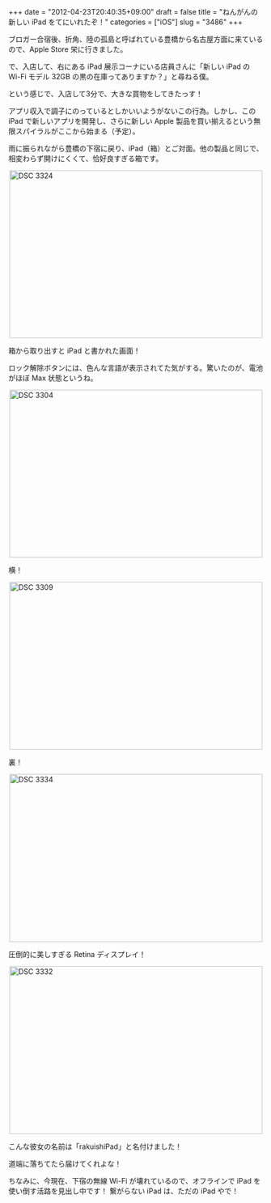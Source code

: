 +++
date = "2012-04-23T20:40:35+09:00"
draft = false
title = "ねんがんの 新しい iPad をてにいれたぞ！"
categories = ["iOS"]
slug = "3486"
+++

ブロガー合宿後、折角、陸の孤島と呼ばれている豊橋から名古屋方面に来ているので、Apple Store 栄に行きました。

で、入店して、右にある iPad 展示コーナにいる店員さんに「新しい iPad の Wi-Fi モデル 32GB の黒の在庫ってありますか？」と尋ねる僕。

という感じで、入店して3分で、大きな買物をしてきたっす！

アプリ収入で調子にのっているとしかいいようがないこの行為。しかし、この iPad で新しいアプリを開発し、さらに新しい Apple 製品を買い揃えるという無限スパイラルがここから始まる（予定）。

雨に振られながら豊橋の下宿に戻り、iPad（箱）とご対面。他の製品と同じで、相変わらず開けにくくて、恰好良すぎる箱です。

<img style="display:block; margin-left:auto; margin-right:auto;" src="/images/2012/04/DSC_3324.jpg" alt="DSC 3324" title="DSC_3324.JPG" border="0" width="500" height="332" />

箱から取り出すと iPad と書かれた画面！

ロック解除ボタンには、色んな言語が表示されてた気がする。驚いたのが、電池がほぼ Max 状態というね。

<img style="display:block; margin-left:auto; margin-right:auto;" src="/images/2012/04/DSC_3304.jpg" alt="DSC 3304" title="DSC_3304.JPG" border="0" width="500" height="332" />

横！

<img style="display:block; margin-left:auto; margin-right:auto;" src="/images/2012/04/DSC_3309.jpg" alt="DSC 3309" title="DSC_3309.JPG" border="0" width="500" height="332" />

裏！

<img style="display:block; margin-left:auto; margin-right:auto;" src="/images/2012/04/DSC_3334.jpg" alt="DSC 3334" title="DSC_3334.JPG" border="0" width="500" height="332" />

圧倒的に美しすぎる Retina ディスプレイ！

<img style="display:block; margin-left:auto; margin-right:auto;" src="/images/2012/04/DSC_3332.jpg" alt="DSC 3332" title="DSC_3332.JPG" border="0" width="500" height="332" />

こんな彼女の名前は「rakuishiPad」と名付けました！

道端に落ちてたら届けてくれよな！

ちなみに、今現在、下宿の無線 Wi-Fi が壊れているので、オフラインで iPad を使い倒す活路を見出し中です！ 繋がらない iPad は、ただの iPad やで！
